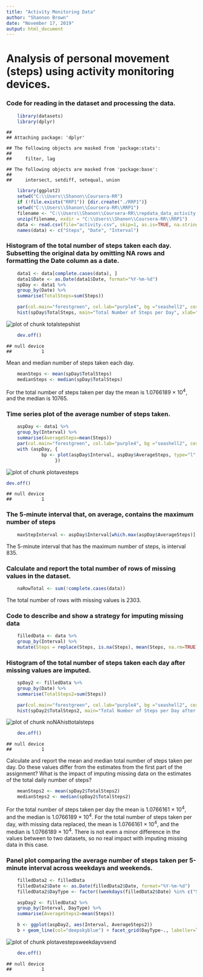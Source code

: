 ```yaml
---
title: "Activity Monitoring Data"
author: "Shannon Brown"
date: "November 17, 2019"
output: html_document
---
```



# Analysis of personal movement (steps) using activity monitoring devices.

### Code for reading in the dataset and processing the data.


```r
    library(datasets)
    library(dplyr)
```

```
## 
## Attaching package: 'dplyr'
```

```
## The following objects are masked from 'package:stats':
## 
##     filter, lag
```

```
## The following objects are masked from 'package:base':
## 
##     intersect, setdiff, setequal, union
```

```r
    library(ggplot2)
    setwd("C:\\Users\\Shanon\\Coursera-RR")
    if (!file.exists("RRP1")) {dir.create("./RRP1")}
    setwd("C:\\Users\\Shanon\\Coursera-RR\\RRP1")
    filename <- "C:\\Users\\Shanon\\Coursera-RR\\repdata_data_activity.zip"
    unzip(filename, exdir = "C:\\Users\\Shanon\\Coursera-RR\\RRP1")
    data <- read.csv(file="activity.csv", skip=1, as.is=TRUE, na.strings="NA", sep=",")
    names(data) <- c("Steps", "Date", "Interval")
```
### Histogram of the total number of steps taken each day.  Subsetting the original data by omitting NA rows and formatting the Date column as a date.


```r
    data1 <- data[complete.cases(data), ]
    data1$Date <- as.Date(data1$Date, format="%Y-%m-%d")
    spDay <- data1 %>%
    group_by(Date) %>%
    summarise(TotalSteps=sum(Steps))

    par(col.main="forestgreen", col.lab="purple4", bg ="seashell2", cex.main=1.25, font.lab=2)
    hist(spDay$TotalSteps, main="Total Number of Steps per Day", xlab="Steps per Day",     ylab="Count", col="deepskyblue")
```

![plot of chunk totalstepshist](figure/totalstepshist-1.png)

```r
    dev.off()
```

```
## null device 
##           1
```

Mean and median number of steps taken each day.


```r
    meanSteps <- mean(spDay$TotalSteps)
    medianSteps <- median(spDay$TotalSteps)
```
For the total number of steps taken per day the mean is 1.0766189 &times; 10<sup>4</sup>, and the median is 10765. 

### Time series plot of the average number of steps taken.


```r
    aspDay <- data1 %>%
    group_by(Interval) %>%
    summarise(AverageSteps=mean(Steps))
    par(col.main="forestgreen", col.lab="purple4", bg ="seashell2", cex.main=1.25, font.lab=2)
    with (aspDay, {
             bp <- plot(aspDay$Interval, aspDay$AverageSteps, type="l", main="Average Steps per Interval", xlab="5 Minute Interval", ylab="Average Steps", col="deepskyblue") 
                  })
```

![plot of chunk plotavesteps](figure/plotavesteps-1.png)

```r
dev.off()
```

```
## null device 
##           1
```
### The 5-minute interval that, on average, contains the maximum number of steps


```r
    maxStepInterval <- aspDay$Interval[which.max(aspDay$AverageSteps)]
```
The 5-minute interval that has the maximum number of steps, is interval 835.

### Calculate and report the total number of rows of missing values in the dataset. 


```r
    naRowTotal <- sum(!complete.cases(data))
```
The total number of rows with missing values is 2303.

### Code to describe and show a strategy for imputing missing data


```r
    filledData <- data %>%
    group_by(Interval) %>%
    mutate(Steps = replace(Steps, is.na(Steps), mean(Steps, na.rm=TRUE)))
```

### Histogram of the total number of steps taken each day after missing values are imputed.


```r
    spDay2 <- filledData %>%
    group_by(Date) %>%
    summarise(TotalSteps2=sum(Steps))

    par(col.main="forestgreen", col.lab="purple4", bg ="seashell2", cex.main=1.25, font.lab=2)
    hist(spDay2$TotalSteps2, main="Total Number of Steps per Day after NA replacement", xlab="Steps per Day", ylab="Count", col="deepskyblue")
```

![plot of chunk noNAhisttotalsteps](figure/noNAhisttotalsteps-1.png)

```r
    dev.off()
```

```
## null device 
##           1
```
Calculate and report the mean and median total number of steps taken per day. Do these values differ from the estimates from the first part of the assignment? What is the impact of imputing missing data on the estimates of the total daily number of steps?


```r
    meanSteps2 <- mean(spDay2$TotalSteps2)
    medianSteps2 <- median(spDay2$TotalSteps2)
```
For the total number of steps taken per day the mean is 1.0766161 &times; 10<sup>4</sup>, and the median is 1.0766189 &times; 10<sup>4</sup>.  For the total number of steps taken per day, with missing data replaced, the mean is 1.0766161 &times; 10<sup>4</sup>, and the median is 1.0766189 &times; 10<sup>4</sup>. There is not even a minor difference in the values between to two datasets, so no real impact with imputing missing data in this case.

### Panel plot comparing the average number of steps taken per 5-minute interval across weekdays and weekends.


```r
    filledData2 <- filledData
    filledData2$Date <- as.Date(filledData2$Date, format="%Y-%m-%d")
    filledData2$DayType <- factor((weekdays(filledData2$Date) %in% c("Saturday", "Sunday")),     levels=c(FALSE,TRUE), labels=c("Weekday", "Weekend"))

    aspDay2 <- filledData2 %>%
    group_by(Interval, DayType) %>%
    summarise(AverageSteps2=mean(Steps))

    b <- ggplot(aspDay2, aes(Interval, AverageSteps2))
    b + geom_line(col="deepskyblue") + facet_grid(DayType~., labeller=label_parsed) + theme(axis.title = element_text(color="purple4", face="bold"), plot.title = element_text(color="forestgreen", face="bold", hjust=0.5), strip.text = element_text(color="purple4", size=12), strip.background = element_rect(fill="seashell3"), panel.background = element_rect(fill="seashell2")) + labs(title="Average Number of Steps per 5-minute Interval") + scale_x_continuous(name="5-minute Intervals") + scale_y_continuous(name="Average Steps")
```

![plot of chunk plotavestepsweekdayvsend](figure/plotavestepsweekdayvsend-1.png)

```r
    dev.off()
```

```
## null device 
##           1
```

